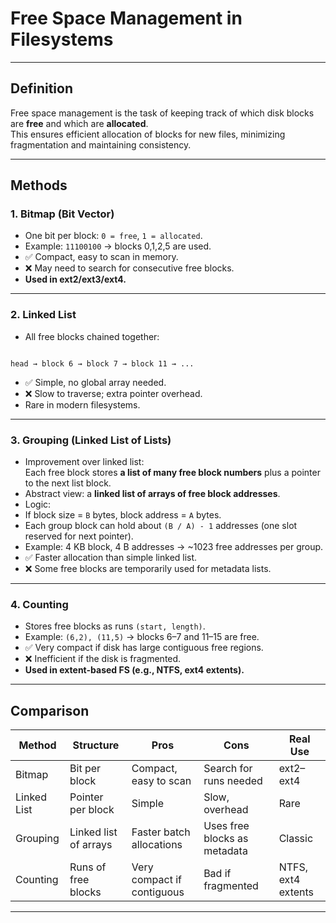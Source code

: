<!-- File: computer_science_fundamentals/filesystems/free_space_management.md -->

# Free Space Management in Filesystems

---

## Definition

Free space management is the task of keeping track of which disk blocks are **free** and which are **allocated**.  
This ensures efficient allocation of blocks for new files, minimizing fragmentation and maintaining consistency.

---

## Methods

### 1. Bitmap (Bit Vector)
- One bit per block: `0 = free`, `1 = allocated`.
- Example: `11100100` → blocks 0,1,2,5 are used.
- ✅ Compact, easy to scan in memory.  
- ❌ May need to search for consecutive free blocks.  
- **Used in ext2/ext3/ext4.**

---

### 2. Linked List
- All free blocks chained together:
```

head → block 6 → block 7 → block 11 → ...

```
- ✅ Simple, no global array needed.  
- ❌ Slow to traverse; extra pointer overhead.  
- Rare in modern filesystems.

---

### 3. Grouping (Linked List of Lists)
- Improvement over linked list:  
Each free block stores **a list of many free block numbers** plus a pointer to the next list block.
- Abstract view: a **linked list of arrays of free block addresses**.
- Logic:
- If block size = `B` bytes, block address = `A` bytes.  
- Each group block can hold about `(B / A) - 1` addresses (one slot reserved for next pointer).  
- Example: 4 KB block, 4 B addresses → ~1023 free addresses per group.
- ✅ Faster allocation than simple linked list.  
- ❌ Some free blocks are temporarily used for metadata lists.  

---

### 4. Counting
- Stores free blocks as runs `(start, length)`.  
- Example: `(6,2), (11,5)` → blocks 6–7 and 11–15 are free.
- ✅ Very compact if disk has large contiguous free regions.  
- ❌ Inefficient if the disk is fragmented.  
- **Used in extent-based FS (e.g., NTFS, ext4 extents).**

---

## Comparison

| Method      | Structure              | Pros                        | Cons                        | Real Use |
|-------------|------------------------|-----------------------------|-----------------------------|----------|
| Bitmap      | Bit per block          | Compact, easy to scan       | Search for runs needed      | ext2–ext4 |
| Linked List | Pointer per block      | Simple                     | Slow, overhead              | Rare     |
| Grouping    | Linked list of arrays  | Faster batch allocations    | Uses free blocks as metadata | Classic  |
| Counting    | Runs of free blocks    | Very compact if contiguous  | Bad if fragmented           | NTFS, ext4 extents |

---
